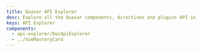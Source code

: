```yaml
---
title: Quasar API Explorer
desc: Explore all the Quasar components, directives and plugins API in one place.
keys: API Explorer
components:
  - api-explorer/DocApiExplorer
  - ../VueMasteryCard
---
```


<doc-api-explorer />

<vue-mastery-card to="https://www.vuemastery.com/courses/component-design-Patterns/introduction/" subject="Component Design Pattern"/>

